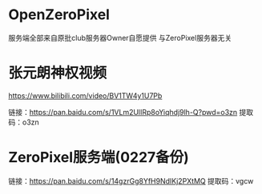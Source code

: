 # OpenZeroPixel

服务端全部来自原批club服务器Owner自愿提供 与ZeroPixel服务器无关

# 张元朗神权视频

https://www.bilibili.com/video/BV1TW4y1U7Pb



链接：https://pan.baidu.com/s/1VLm2UlIRp8oYiqhdj9lh-Q?pwd=o3zn 
提取码：o3zn 


# ZeroPixel服务端(0227备份)

链接：https://pan.baidu.com/s/14gzrGg8YfH9NdIKj2PXtMQ 
提取码：vgcw 
